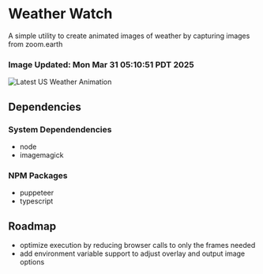 # Weather Watch

A simple utility to create animated images of weather by capturing images from zoom.earth

### Image Updated: Mon Mar 31 05:10:51 PDT 2025

![Latest US Weather Animation](animations/2025-03-31.webp)

## Dependencies
### System Dependendencies
* node
* imagemagick
### NPM Packages
* puppeteer
* typescript

## Roadmap
* optimize execution by reducing browser calls to only the frames needed
* add environment variable support to adjust overlay and output image options
